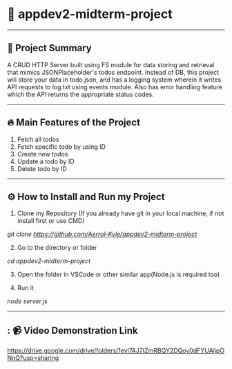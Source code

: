 # 📁 appdev2-midterm-project

---

## 📝 Project Summary

A CRUD HTTP Server built using FS module for data storing and retrieval that mimics JSONPlaceholder's todos endpoint. Instead of DB, this project will store your data in todo.json, and has a logging system wherein it writes API requests to log.txt using events module. Also has error handling feature which the API returns the appropriate status codes.

---

## 🔥 Main Features of the Project

1. Fetch all todos 
2. Fetch specific todo by using ID
3. Create new todos
4. Update a todo by ID
5. Delete todo by ID

---

## ⚙️ How to Install and Run my Project

1. Clone my Repository (If you already have git in your local machine, if not install first or use CMD)

*git clone https://github.com/Aerrol-Kyle/appdev2-midterm-project*

2. Go to the directory or folder

*cd appdev2-midterm-project*

3. Open the folder in VSCode or other similar app(Node.js is required too)

4. Run it

*node server.js*

---

## : 📹 Video Demonstration Link

https://drive.google.com/drive/folders/1evl7AJ7IZmRBQY2DQoy0dFYUAljpONnQ?usp=sharing
